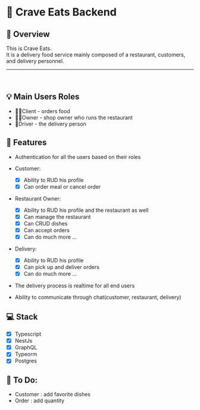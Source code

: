 # 🍔 Crave Eats Backend

## 📖 Overview

This is Crave Eats.<br />
It is a delivery food service mainly composed of a restaurant, customers, and delivery personnel.<br />

<hr />
<br />

## 💡 Main Users Roles

- 🙍‍♂Client - orders food
- 👨‍🍳Owner - shop owner who runs the restaurant
- 🛵Driver - the delivery person
  <br />

## 📃 Features

- Authentication for all the users based on their roles
- Customer:

  - [x] Ability to RUD his profile
  - [x] Can order meal or cancel order

- Restaurant Owner:

  - [x] Ability to RUD his profile and the restaurant as well
  - [x] Can manage the restaurant
  - [x] Can CRUD dishes
  - [x] Can accept orders
  - [x] Can do much more ...

- Delivery:

  - [x] Ability to RUD his profile
  - [x] Can pick up and deliver orders
  - [x] Can do much more ...

- The delivery process is realtime for all end users

- Ability to communicate through chat(customer, restaurant, delivery)

## 💻 Stack

- [x] Typescript
- [x] NestJs
- [x] GraphQL
- [x] Typeorm
- [x] Postgres

## 📝 To Do:

- Customer : add favorite dishes
- Order : add quantity
